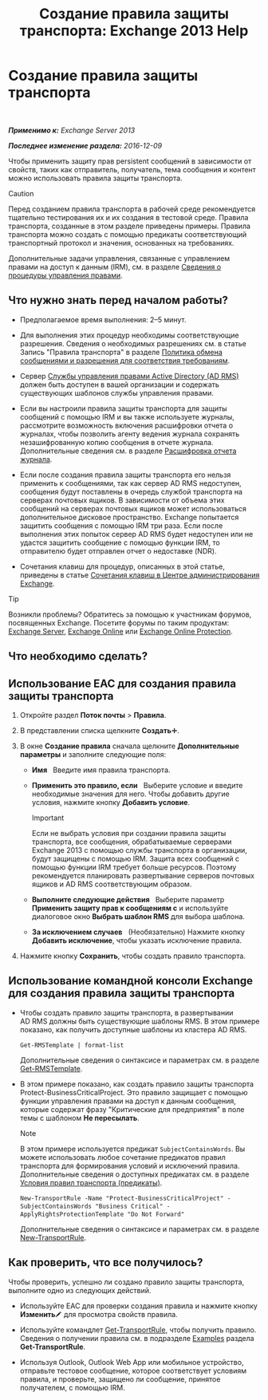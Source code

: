 ﻿---
title: 'Создание правила защиты транспорта: Exchange 2013 Help'
TOCTitle: Создание правила защиты транспорта
ms:assetid: 3a857185-ee16-4ee7-9e57-8be95f7e753a
ms:mtpsurl: https://technet.microsoft.com/ru-ru/library/Dd302432(v=EXCHG.150)
ms:contentKeyID: 50487849
ms.date: 05/22/2018
mtps_version: v=EXCHG.150
ms.translationtype: MT
---

# Создание правила защиты транспорта

 

_**Применимо к:** Exchange Server 2013_

_**Последнее изменение раздела:** 2016-12-09_

Чтобы применить защиту прав persistent сообщений в зависимости от свойств, таких как отправитель, получатель, тема сообщения и контент можно использовать правила защиты транспорта.

> [!CAUTION]  
> Перед созданием правила транспорта в рабочей среде рекомендуется тщательно тестирования их и их создания в тестовой среде. Правила транспорта, созданные в этом разделе приведены примеры. Правила транспорта можно создать с помощью предикаты соответствующий транспортный протокол и значения, основанных на требованиях.


Дополнительные задачи управления, связанные с управлением правами на доступ к данным (IRM), см. в разделе [Сведения о процедуры управления правами](information-rights-management-procedures-exchange-2013-help.md).

## Что нужно знать перед началом работы?

  - Предполагаемое время выполнения: 2–5 минут.

  - Для выполнения этих процедур необходимы соответствующие разрешения. Сведения о необходимых разрешениях см. в статье Запись "Правила транспорта" в разделе [Политика обмена сообщениями и разрешения для соответствия требованиям](messaging-policy-and-compliance-permissions-exchange-2013-help.md).

  - Сервер [Службы управления правами Active Directory (AD RMS)](https://technet.microsoft.com/en-us/library/hh831364.aspx) должен быть доступен в вашей организации и содержать существующих шаблонов службы управления правами.

  - Если вы настроили правила защиты транспорта для защиты сообщений с помощью IRM и вы также используете журналы, рассмотрите возможность включения расшифровки отчета о журналах, чтобы позволить агенту ведения журнала сохранять незашифрованную копию сообщения в отчете журнала. Дополнительные сведения см. в разделе [Расшифровка отчета журнала](journal-report-decryption-exchange-2013-help.md).

  - Если после создания правила защиты транспорта его нельзя применить к сообщениями, так как сервер AD RMS недоступен, сообщения будут поставлены в очередь службой транспорта на серверах почтовых ящиков. В зависимости от объема этих сообщений на серверах почтовых ящиков может использоваться дополнительное дисковое пространство. Exchange попытается защитить сообщения с помощью IRM три раза. Если после выполнения этих попыток сервер AD RMS будет недоступен или не удастся защитить сообщение с помощью функции IRM, то отправителю будет отправлен отчет о недоставке (NDR).

  - Сочетания клавиш для процедур, описанных в этой статье, приведены в статье [Сочетания клавиш в Центре администрирования Exchange](keyboard-shortcuts-in-the-exchange-admin-center-exchange-online-protection-help.md).

> [!TIP]  
> Возникли проблемы? Обратитесь за помощью к участникам форумов, посвященных Exchange. Посетите форумы по таким продуктам: <a href="https://go.microsoft.com/fwlink/p/?linkid=60612">Exchange Server</a>, <a href="https://go.microsoft.com/fwlink/p/?linkid=267542">Exchange Online</a> или <a href="https://go.microsoft.com/fwlink/p/?linkid=285351">Exchange Online Protection</a>.


## Что необходимо сделать?

## Использование EAC для создания правила защиты транспорта

1.  Откройте раздел **Поток почты** \> **Правила**.

2.  В представлении списка щелкните **Создать**![Значок добавления](images/JJ218640.c1e75329-d6d7-4073-a27d-498590bbb558(EXCHG.150).gif "Значок добавления").

3.  В окне **Создание правила** сначала щелкните **Дополнительные параметры** и заполните следующие поля:
    
      - **Имя**   Введите имя правила транспорта.
    
      - **Применить это правило, если**   Выберите условие и введите необходимые значения для него. Чтобы добавить другие условия, нажмите кнопку **Добавить условие**.
        
        > [!IMPORTANT]  
        > Если не выбрать условия при создании правила защиты транспорта, все сообщения, обрабатываемые серверами Exchange 2013 с помощью службы транспорта в организации, будут защищены с помощью IRM. Защита всех сообщений с помощью функции IRM требует больше ресурсов. Поэтому рекомендуется планировать развертывание серверов почтовых ящиков и AD RMS соответствующим образом.
    
      - **Выполните следующие действия**   Выберите параметр **Применить защиту прав к сообщениям с** и используйте диалоговое окно **Выбрать шаблон RMS** для выбора шаблона.
    
      - **За исключением случаев**   (Необязательно) Нажмите кнопку **Добавить исключение**, чтобы указать исключение правила.

4.  Нажмите кнопку **Сохранить**, чтобы создать правило транспорта.

## Использование командной консоли Exchange для создания правила защиты транспорта

  - Чтобы создать правило защиты транспорта, в развертывании AD RMS должны быть существующие шаблоны RMS. В этом примере показано, как получить доступные шаблоны из кластера AD RMS.
    
        Get-RMSTemplate | format-list
    
    Дополнительные сведения о синтаксисе и параметрах см. в разделе [Get-RMSTemplate](https://technet.microsoft.com/ru-ru/library/dd297960\(v=exchg.150\)).

  - В этом примере показано, как создать правило защиты транспорта Protect-BusinessCriticalProject. Это правило защищает с помощью функции управления правами на доступ к данным сообщения, которые содержат фразу "Критические для предприятия" в поле темы с шаблоном **Не пересылать**.
    
    > [!NOTE]  
    > В этом примере используется предикат <code>SubjectContainsWords</code>. Вы можете использовать любое сочетание предикатов правил транспорта для формирования условий и исключений правила. Дополнительные сведения о доступных предикатах см. в разделе <a href="mail-flow-rule-conditions-and-exceptions-predicates-in-exchange-2013-exchange-2013-help.md">Условия правил транспорта (предикаты)</a>.
    
        New-TransportRule -Name "Protect-BusinessCriticalProject" -SubjectContainsWords "Business Critical" -ApplyRightsProtectionTemplate "Do Not Forward"
    
    Дополнительные сведения о синтаксисе и параметрах см. в разделе [New-TransportRule](https://technet.microsoft.com/ru-ru/library/bb125138\(v=exchg.150\)).

## Как проверить, что все получилось?

Чтобы проверить, успешно ли создано правило защиты транспорта, выполните одно из следующих действий.

  - Используйте EAC для проверки создания правила и нажмите кнопку **Изменить**![Значок редактирования](images/Bb124582.6f53ccb2-1f13-4c02-bea0-30690e6ea71d(EXCHG.150).gif "Значок редактирования") для просмотра свойств правила.

  - Используйте командлет [Get-TransportRule](https://technet.microsoft.com/ru-ru/library/aa998585\(v=exchg.150\)), чтобы получить правило. Сведения о получении правила см. в подразделе [Examples](https://technet.microsoft.com/ru-ru/aa998585\(exchg.150\)#examples) раздела **Get-TransportRule**.

  - Используя Outlook, Outlook Web App или мобильное устройство, отправьте тестовое сообщение, которое соответствует условиям правила, и проверьте, защищено ли сообщение, принятое получателем, с помощью IRM.

